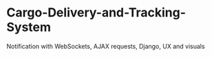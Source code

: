 # Cargo-Delivery-and-Tracking-System
Notification with WebSockets, AJAX requests, Django, UX and visuals
